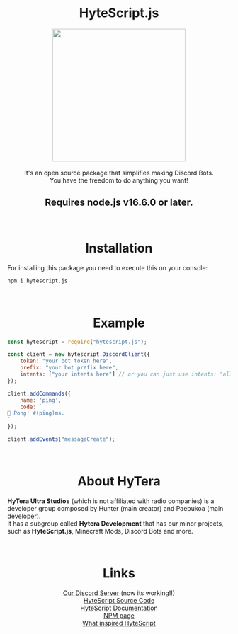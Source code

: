 <div align="center">
<h1><b>HyteScript.js</b></h1>

<img src="https://cdn.discordapp.com/attachments/903833951595036672/952355008156958750/HyteScript-nobg.png" width="300" height="300">
</div>
<br>

<div align="center">
It's an open source package that simplifies making Discord Bots.<br>
You have the freedom to do anything you want!
<br>

## Requires node.js v16.6.0 or later.
</div>

<br>
<h1 align="center">Installation</h1>

For installing this package you need to execute this on your console:

```bash
npm i hytescript.js
```

<br>
<h1 align="center">Example</h1>

```js
const hytescript = require("hytescript.js");

const client = new hytescript.DiscordClient({
    token: "your bot token here",
    prefix: "your bot prefix here",
    intents: ["your intents here"] // or you can just use intents: "all" (not recommended).
});

client.addCommands({
    name: 'ping',
    code: `
🏓 Pong! #(ping)ms.    
`
});

client.addEvents("messageCreate");
```

<br>
<h1 align="center">About HyTera</h1>

**HyTera Ultra Studios** (which is not affiliated with radio companies) is a developer group composed by Hunter (main creator) and Paebukoa (main developer).<br>
It has a subgroup called **Hytera Development** that has our minor projects, such as **HyteScript.js**, Minecraft Mods, Discord Bots and more.

<br>
<h1 align="center">Links</h1>
<div align="center">

[Our Discord Server](https://discord.gg/wx9kMjgcur) (now its working!!)<br>
[HyteScript Source Code](https://github.com/paebukoa/HyteScript.js)<br>
[HyteScript Documentation](https://docs.hytescript.ga)<br>
[NPM page](https://www.npmjs.com/package/hytescript.js)<br>
[What inspired HyteScript](https://www.npmjs.com/package/aoi.js)

</div>